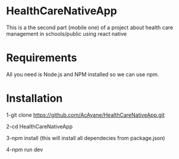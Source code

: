 # HealthCareNativeApp

This is a the second part (mobile one) of a project about health care management in schools/public using react native

# Requirements

All you need is Node.js and NPM installed so we can use npm.

# Installation

1-git clone https://github.com/AcAyane/HealthCareNativeApp.git

2-cd HealthCareNativeApp

3-npm install (this will install all dependecies from package.json)

4-npm run dev

